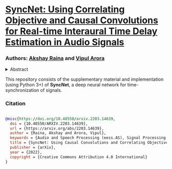 <!-- # INTERSPEECH' 22 -->
# [SyncNet: Using Correlating Objective and Causal Convolutions for Real-time Interaural Time Delay Estimation in Audio Signals](https://arxiv.org/abs/2203.14639)
### Authors: [Akshay Raina](https://raina-akshay.github.io) and [Vipul Arora](https://vipular.github.io)

<details>
<summary>Abstract</summary>
This paper addresses the task of performing robust and reliable time-delay estimation in audio-signals in noisy and reverberating environments. In contrast to the popular signal processing based methods, this paper proposes machine learning based method, i.e., a semi-causal convolutional neural network consisting of a set of causal and anti-causal layers with a novel correlation-based objective function. The causality in the network ensures non-leakage of representations from future time-intervals and the proposed loss function makes the network generate sequences with high correlation at the actual time delay. The proposed approach is also intrinsically interpretable as it does not lose time information. Even a shallow convolution network is able to capture local patterns in sequences, while also correlating them globally. SyncNet outperforms other classical approaches in estimating mutual time delays for different types of audio signals including pulse, speech and musical beats.
</details>

This repository consists of the supplementary material and implementation (using Python 3+) of __SyncNet__, a deep neural network for time-synchronization of signals.

<!--For the demo of the proposed methodology, please check the [jupyter notebook](https://google.com).-->

### Citation
```BibTeX

@misc{https://doi.org/10.48550/arxiv.2203.14639,
  doi = {10.48550/ARXIV.2203.14639},
  url = {https://arxiv.org/abs/2203.14639},
  author = {Raina, Akshay and Arora, Vipul},
  keywords = {Audio and Speech Processing (eess.AS), Signal Processing (eess.SP), FOS: Electrical engineering, electronic engineering, information engineering, FOS: Electrical engineering, electronic engineering, information engineering},
  title = {SyncNet: Using Causal Convolutions and Correlating Objective for Time Delay Estimation in Audio Signals},
  publisher = {arXiv},
  year = {2022},
  copyright = {Creative Commons Attribution 4.0 International}
}
```

